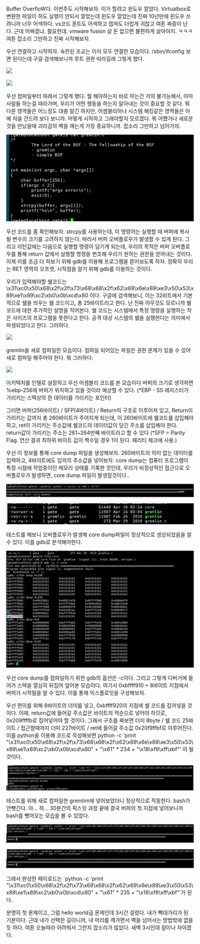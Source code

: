 Buffer OverfloW다. 이번주도 시작해보자. 이거 할려고 윈도우 깔았다. Virtualbox로 변환한 파일이 하도 실행이 안되서 깔았는데 윈도우 깔았는데 진짜 10년만에 윈도우 쓰려니까 너무 어색하다. vs코드 폰트도 어색하고 캡쳐도 더럽게 귀찮고 여튼 짜증이 난다. 근데 어쩌겠냐. 필요한데. vmware fusion 살 돈 없으면 불편하게 살아야지. ㅋㅋㅋ 여튼 잡소리 그만하고 진짜 시작해보자.

우선 연결하고 시작하자. 숙련된 조교는 이미 모두 연결한 모습이다. /sbin/ifconfig 보면 된다는데 구글 검색해보니까 루트 권한 따라길래 그렇게 했다.

![](img/1-01.png)

![](img/1-02.png)

우선 컴파일부터 하래서 그렇게 했다. 뭘 해야하는지 바로 아는건 거의 불가능해서, 아마 사람들 하는걸 따라가며, 우리가 어떤 행동을 하는지 알아내는 것이 중요할 것 같다. 뭐 다른 영역들은 어느정도 대충 알긴 하지만, 어셈블리어나 시스템 해킹같은 영역들은 아예 처음 건드려 보다 보니까. 어떻게 시작하고 그래야할지 모르겠다. 뭐 어쨌거나 새로운 것을 만났을때 괴리감의 벽을 깨는게 가장 중요하니까. 잡소리 그만하고 넘어가자.

![](img/1-03.jpg)

우선 코드를 좀 확인해보자. strcpy를 사용하는데, 이 명령어는 실행할 때 버퍼에 복사될 변수의 크기를 고려하지 않는다. 따라서 버퍼 오버플로우가 발생할 수 있게 된다. 그리고 리턴값에는 다음으로 실행할 명령이 담기게 되는데, 우리의 목적은 버퍼 오버플로우를 통해 return 값에서 실행할 명령을 변조해 우리가 원하는 권한을 얻어내는 것이다. 이제 이를 조금 더 파보기 위해 gdb를 이용해 프로그램을 뜯어보도록 하자. 정확히 우리는 RET  영역의 오프셋, 시작점을 알기 위해 gdb를 이용하는 것이다.

우리가 입력해야할 쉘코드는 \x31\xc0\x50\x68\x2f\x2f\x73\x68\x68\x2f\x62\x69\x6e\x89\xe3\x50\x53\x89\xe1\x89\xc2\xb0\x0b\xcd\x80
이다. 구글에 검색해보니, 이는 32비트에서 기본적으로 쉘을 띄우는 쉘 코드이고, 총 25바이트라고 한다.
난 진짜 아무것도 모르니까 쉘 코드에 대한 추가적인 설명을 적어본다. 쉘 코드는 시스템에서 특정 명령을 실행하는 작은 사이즈의 프로그램을 뜻한다고 한다. 공격 대상 시스템의 쉘을 실행한다는 의미에서 파생되었다고 한다. 그러하다.

![](img/1-04.png)

gremlin을 새로 컴파일한 모습이다. 컴파일 되어있는 파일은 권한 문제가 있을 수 있어 새로 컴파일 해주어야 한다. 뭐 그러하다.

![](img/1-05.png)

아키텍처를 인텔로 설정하고 우선 어셈블리 코드를 본 모습이다 버퍼의 크기로 생각하면 %ebp-256에 버퍼가 위치하고 있을 것이라 예상할 수 있다. 
(*EBP - SS 레지스터가 가리키는 스택상의 한 데이터를 가리키는 포인터)

그러면 버퍼(256바이트) / SFP(4바이트) / Return의 구조로 이루어져 있고, Return이 가리키는 값까지 총 260바이트가 주어지게 되는데, 이 260바이트에 쉘코드를 삽입해야하고, ret이 가리키는 주소값에 쉘코드의 데이터값이 담긴 주소를 삽입해야 한다. return값이 가리키는 주소는 261~264번째 바이트라고 할 수 있다
(*SFP = Parity Flag. 연산 결과 최하위 바이트 값이 짝수일 경우 1이 된다. 패리티 체크에 사용.)

우선 이 정보를 통해 core dump 파일을 생성해보자. 260바이트의 의미 없는 데이터를 입력하고, 4바이트에도 임의의 주소값을 넣어보자.
core dump는 컴퓨터 프로그램이 특정 시점에 작업중이던 메모리 상태를 기록한 것인데, 우리가 비정상적인 접근으로 오버플로우가 발생하면, core dump 파일이 발생힐것이다..

![](img/1-06.jpg)

![](img/1-07.jpg)

테스트를 해보니 오버플로우가 발생해 core dump파일이 정상적으로 생성되었음을 알 수 있다. 이를 gdb로 분석해야한다.


![](img/1-08.jpg)

우선 core dump를 컴파일하기 위한 gdb의 옵션은 -c이다. 그리고 그렇게 디버거에 들어가 스택을 열심히 뒤집어 엎어본 모습이다. 여기서 0xbffff910 + 8바이트 지점에서 버퍼가 시작됨을 알 수 있다. 이를 통해 익스플로잇을 구성해보자.

우선 편의를 위해 8바이트의 더미를 넣고, 0xbffff920의 지점에 쉘 코드를 집어넣을 것이다. 이때, return값에 들어갈 주소값은 바이트의 역순으로 넣어야 하므로, 0x209ffffb로 집어넣어야 할 것이다.
그래서 구조를 짜보면 더미 8byte / 쉘 코드 25바이트 / 접근할때까지 더미 227바이트 / ret에 들어갈 주소값 0x20f9ffbf로 이루어진다.
이를 python을 이용해 코드로 작성해보면
python -c 'print "\x31\xc0\x50\x68\x2f\x2f\x73\x68\x68\x2f\x62\x69\x6e\x89\xe3\x50\x53\x89\xe1\x89\xc2\xb0\x0b\xcd\x80" + "\x61" * 234 + "\x18\xf9\xff\xbf"'
이 될것이다.

![](img/1-09.jpg)

테스트를 위해 새로 컴파일한 gremlim에 넣어보았더니 정상적으로 작동한다. bash가 안뺏긴다. 아... 하... 30분간의 픽스잇 과정 끝에 결국 버퍼의 첫 지점에 넣어보니까 bash를 뺏어오는 모습을 볼 수 있었다.

![](img/1-10.jpg)

![](img/1-10.jpg)

그래서 완성한 페이로드는 `python -c 'print "\x31\xc0\x50\x68\x2f\x2f\x73\x68\x68\x2f\x62\x69\x6e\x89\xe3\x50\x53\x89\xe1\x89\xc2\xb0\x0b\xcd\x80" + "\x61" * 235 + "\x18\xf9\xff\xbf"'가 된다.


분명히 첫 문제이고, 그럼 hello world급 문제인데 3시간 걸렸다. 내가 빡대가리가 된 기분이다. 근데 내가 선택한 길이니까, 내 머리를 깨가면서 벽을 넘어서는 방법밖에 없을 듯 하다. 
여튼 오늘따라 어려워서 그런지 잡소리가 많았다. 새벽 3시인데 잠이나 자야겠다.